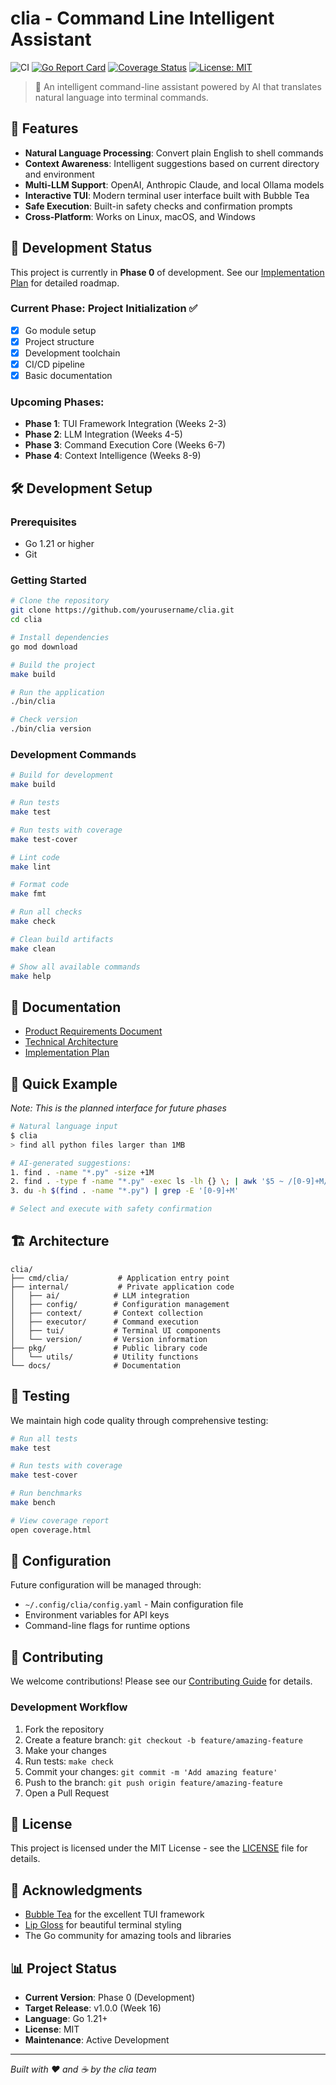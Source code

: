# clia - Command Line Intelligent Assistant

![CI](https://github.com/yourusername/clia/workflows/CI/badge.svg)
[![Go Report Card](https://goreportcard.com/badge/github.com/yourusername/clia)](https://goreportcard.com/report/github.com/yourusername/clia)
[![Coverage Status](https://codecov.io/gh/yourusername/clia/branch/main/graph/badge.svg)](https://codecov.io/gh/yourusername/clia)
[![License: MIT](https://img.shields.io/badge/License-MIT-yellow.svg)](https://opensource.org/licenses/MIT)

> 🚀 An intelligent command-line assistant powered by AI that translates natural language into terminal commands.

## 🌟 Features

- **Natural Language Processing**: Convert plain English to shell commands
- **Context Awareness**: Intelligent suggestions based on current directory and environment
- **Multi-LLM Support**: OpenAI, Anthropic Claude, and local Ollama models
- **Interactive TUI**: Modern terminal user interface built with Bubble Tea
- **Safe Execution**: Built-in safety checks and confirmation prompts
- **Cross-Platform**: Works on Linux, macOS, and Windows

## 🚧 Development Status

This project is currently in **Phase 0** of development. See our [Implementation Plan](docs/spec/plan.md) for detailed roadmap.

### Current Phase: Project Initialization ✅
- [x] Go module setup
- [x] Project structure
- [x] Development toolchain
- [x] CI/CD pipeline
- [x] Basic documentation

### Upcoming Phases:
- **Phase 1**: TUI Framework Integration (Weeks 2-3)
- **Phase 2**: LLM Integration (Weeks 4-5)
- **Phase 3**: Command Execution Core (Weeks 6-7)
- **Phase 4**: Context Intelligence (Weeks 8-9)

## 🛠 Development Setup

### Prerequisites

- Go 1.21 or higher
- Git

### Getting Started

```bash
# Clone the repository
git clone https://github.com/yourusername/clia.git
cd clia

# Install dependencies
go mod download

# Build the project
make build

# Run the application
./bin/clia

# Check version
./bin/clia version
```

### Development Commands

```bash
# Build for development
make build

# Run tests
make test

# Run tests with coverage
make test-cover

# Lint code
make lint

# Format code
make fmt

# Run all checks
make check

# Clean build artifacts
make clean

# Show all available commands
make help
```

## 📖 Documentation

- [Product Requirements Document](docs/spec/prd.md)
- [Technical Architecture](docs/spec/技术选型.md)
- [Implementation Plan](docs/spec/plan.md)

## 🎯 Quick Example

*Note: This is the planned interface for future phases*

```bash
# Natural language input
$ clia
> find all python files larger than 1MB

# AI-generated suggestions:
1. find . -name "*.py" -size +1M
2. find . -type f -name "*.py" -exec ls -lh {} \; | awk '$5 ~ /[0-9]+M/ {print $9}'
3. du -h $(find . -name "*.py") | grep -E '[0-9]+M'

# Select and execute with safety confirmation
```

## 🏗 Architecture

```
clia/
├── cmd/clia/           # Application entry point
├── internal/           # Private application code
│   ├── ai/            # LLM integration
│   ├── config/        # Configuration management
│   ├── context/       # Context collection
│   ├── executor/      # Command execution
│   ├── tui/           # Terminal UI components
│   └── version/       # Version information
├── pkg/               # Public library code
│   └── utils/         # Utility functions
└── docs/              # Documentation
```

## 🧪 Testing

We maintain high code quality through comprehensive testing:

```bash
# Run all tests
make test

# Run tests with coverage
make test-cover

# Run benchmarks
make bench

# View coverage report
open coverage.html
```

## 🔧 Configuration

Future configuration will be managed through:

- `~/.config/clia/config.yaml` - Main configuration file
- Environment variables for API keys
- Command-line flags for runtime options

## 🤝 Contributing

We welcome contributions! Please see our [Contributing Guide](CONTRIBUTING.md) for details.

### Development Workflow

1. Fork the repository
2. Create a feature branch: `git checkout -b feature/amazing-feature`
3. Make your changes
4. Run tests: `make check`
5. Commit your changes: `git commit -m 'Add amazing feature'`
6. Push to the branch: `git push origin feature/amazing-feature`
7. Open a Pull Request

## 📄 License

This project is licensed under the MIT License - see the [LICENSE](LICENSE) file for details.

## 🙏 Acknowledgments

- [Bubble Tea](https://github.com/charmbracelet/bubbletea) for the excellent TUI framework
- [Lip Gloss](https://github.com/charmbracelet/lipgloss) for beautiful terminal styling
- The Go community for amazing tools and libraries

## 📊 Project Status

- **Current Version**: Phase 0 (Development)
- **Target Release**: v1.0.0 (Week 16)
- **Language**: Go 1.21+
- **License**: MIT
- **Maintenance**: Active Development

---

*Built with ❤️ and ☕ by the clia team*